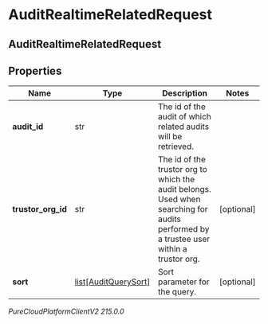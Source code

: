 # AuditRealtimeRelatedRequest

## AuditRealtimeRelatedRequest

## Properties

|Name | Type | Description | Notes|
|------------ | ------------- | ------------- | -------------|
| **audit_id** | str | The id of the audit of which related audits will be retrieved. | |
| **trustor_org_id** | str | The id of the trustor org to which the audit belongs. Used when searching for audits performed by a trustee user within a trustor org. | [optional] |
| **sort** | [list[AuditQuerySort]](AuditQuerySort) | Sort parameter for the query. | [optional] |



_PureCloudPlatformClientV2 215.0.0_
